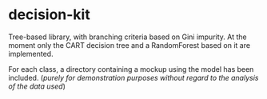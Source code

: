 # decision-kit

Tree-based library, with branching criteria based on Gini impurity. At the moment only the CART decision tree and a RandomForest based on it are implemented.

For each class, a directory containing a mockup using the model has been included. (*purely for demonstration purposes without regard to the analysis of the data used*)

